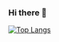 ### Hi there 👋

[![Top Langs](https://github-readme-stats.vercel.app/api/top-langs/?username=MariaH-1849886&layout=compact)](https://github.com/MariaH-1849886/github-readme-stats)


<!--
**MariaH-1849886/MariaH-1849886** is a ✨ _special_ ✨ repository because its `README.md` (this file) appears on your GitHub profile.



Here are some ideas to get you started:

- 🔭 I’m currently working on ...
- 🌱 I’m currently learning ...
- 👯 I’m looking to collaborate on ...
- 🤔 I’m looking for help with ...
- 💬 Ask me about ...
- 📫 How to reach me: ...
- 😄 Pronouns: ...
- ⚡ Fun fact: ...
-->
